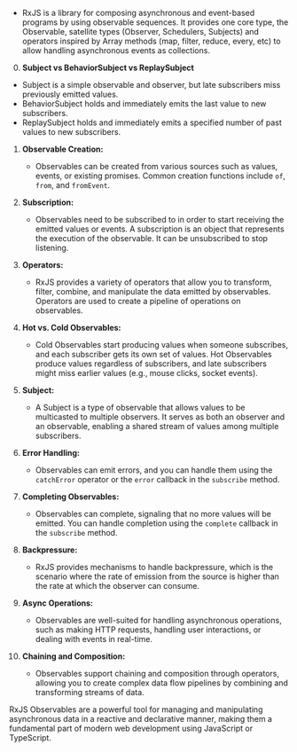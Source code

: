 - RxJS is a library for composing asynchronous and event-based programs by using observable sequences. It provides one core type, the Observable, satellite types (Observer, Schedulers, Subjects) and operators inspired by Array methods (map, filter, reduce, every, etc) to allow handling asynchronous events as collections.

0. **Subject vs BehaviorSubject vs ReplaySubject**
- Subject is a simple observable and observer, but late subscribers miss previously emitted values.
- BehaviorSubject holds and immediately emits the last value to new subscribers.
- ReplaySubject holds and immediately emits a specified number of past values to new subscribers.

1. **Observable Creation:**
   - Observables can be created from various sources such as values, events, or existing promises. Common creation functions include `of`, `from`, and `fromEvent`.

2. **Subscription:**
   - Observables need to be subscribed to in order to start receiving the emitted values or events. A subscription is an object that represents the execution of the observable. It can be unsubscribed to stop listening.

3. **Operators:**
   - RxJS provides a variety of operators that allow you to transform, filter, combine, and manipulate the data emitted by observables. Operators are used to create a pipeline of operations on observables.

4. **Hot vs. Cold Observables:**
   - Cold Observables start producing values when someone subscribes, and each subscriber gets its own set of values. Hot Observables produce values regardless of subscribers, and late subscribers might miss earlier values (e.g., mouse clicks, socket events).

5. **Subject:**
   - A Subject is a type of observable that allows values to be multicasted to multiple observers. It serves as both an observer and an observable, enabling a shared stream of values among multiple subscribers.

6. **Error Handling:**
   - Observables can emit errors, and you can handle them using the `catchError` operator or the `error` callback in the `subscribe` method.

7. **Completing Observables:**
   - Observables can complete, signaling that no more values will be emitted. You can handle completion using the `complete` callback in the `subscribe` method.

8. **Backpressure:**
   - RxJS provides mechanisms to handle backpressure, which is the scenario where the rate of emission from the source is higher than the rate at which the observer can consume.

9. **Async Operations:**
   - Observables are well-suited for handling asynchronous operations, such as making HTTP requests, handling user interactions, or dealing with events in real-time.

10. **Chaining and Composition:**
    - Observables support chaining and composition through operators, allowing you to create complex data flow pipelines by combining and transforming streams of data.

RxJS Observables are a powerful tool for managing and manipulating asynchronous data in a reactive and declarative manner, making them a fundamental part of modern web development using JavaScript or TypeScript.